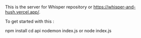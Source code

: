 This is the server for Whisper repository or https://whisper-and-hush.vercel.app/.

To get started with this :

npm install
cd api
nodemon index.js
or
node index.js
